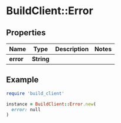 # BuildClient::Error

## Properties

| Name | Type | Description | Notes |
| ---- | ---- | ----------- | ----- |
| **error** | **String** |  |  |

## Example

```ruby
require 'build_client'

instance = BuildClient::Error.new(
  error: null
)
```

